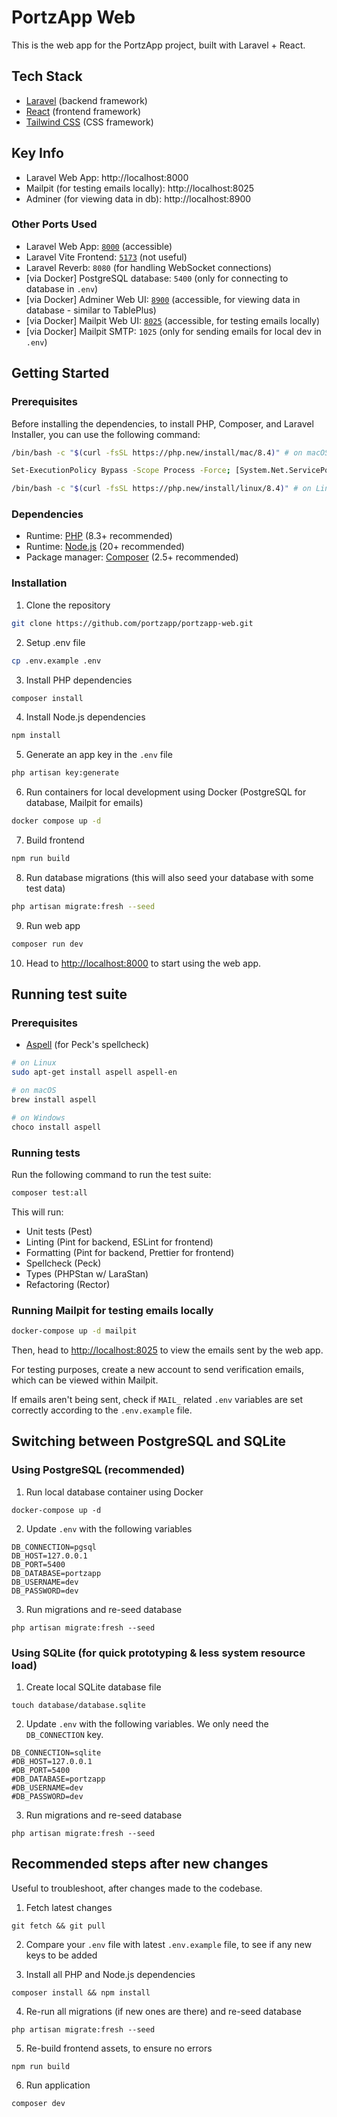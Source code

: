 # PortzApp Web

This is the web app for the PortzApp project, built with Laravel + React.

## Tech Stack

- [Laravel](https://laravel.com/) (backend framework)
- [React](https://react.dev/) (frontend framework)
- [Tailwind CSS](https://tailwindcss.com/) (CSS framework)

## Key Info

- Laravel Web App: http://localhost:8000
- Mailpit (for testing emails locally): http://localhost:8025
- Adminer (for viewing data in db): http://localhost:8900

### Other Ports Used

- Laravel Web App: [`8000`](http://localhost:8000) (accessible)
- Laravel Vite Frontend: [`5173`](http://localhost:5173) (not useful)
- Laravel Reverb: `8080` (for handling WebSocket connections)
- [via Docker] PostgreSQL database: `5400` (only for connecting to database in `.env`)
- [via Docker] Adminer Web UI: [`8900`](http://localhost:8900) (accessible, for viewing data in database - similar to
  TablePlus)
- [via Docker] Mailpit Web UI: [`8025`](http://localhost:8025) (accessible, for testing emails locally)
- [via Docker] Mailpit SMTP: `1025` (only for sending emails for local dev in `.env`)

## Getting Started

### Prerequisites

Before installing the dependencies, to install PHP, Composer, and Laravel Installer, you can use the following command:

```bash
/bin/bash -c "$(curl -fsSL https://php.new/install/mac/8.4)" # on macOS

Set-ExecutionPolicy Bypass -Scope Process -Force; [System.Net.ServicePointManager]::SecurityProtocol = [System.Net.ServicePointManager]::SecurityProtocol -bor 3072; iex ((New-Object System.Net.WebClient).DownloadString('https://php.new/install/windows/8.4')) # on Windows

/bin/bash -c "$(curl -fsSL https://php.new/install/linux/8.4)" # on Linux
```

### Dependencies

- Runtime: [PHP](https://www.php.net/downloads) (8.3+ recommended)
- Runtime: [Node.js](https://nodejs.org/en/download) (20+ recommended)
- Package manager: [Composer](https://getcomposer.org/download/) (2.5+ recommended)

### Installation

1. Clone the repository

```bash
git clone https://github.com/portzapp/portzapp-web.git
```

2. Setup .env file

```bash
cp .env.example .env
```

3. Install PHP dependencies

```bash
composer install
```

4. Install Node.js dependencies

```bash
npm install
```

5. Generate an app key in the `.env` file

```bash
php artisan key:generate
```

6. Run containers for local development using Docker (PostgreSQL for database, Mailpit for emails)

```bash
docker compose up -d
```

7. Build frontend

```bash
npm run build
```

8. Run database migrations (this will also seed your database with some test data)

```bash
php artisan migrate:fresh --seed
```

9. Run web app

```bash
composer run dev
```

10. Head to [http://localhost:8000](http://localhost:8000) to start using the web app.

## Running test suite

### Prerequisites

- [Aspell](https://aspell.net/) (for Peck's spellcheck)

```bash
# on Linux
sudo apt-get install aspell aspell-en

# on macOS
brew install aspell

# on Windows
choco install aspell
```

### Running tests

Run the following command to run the test suite:

```bash
composer test:all
```

This will run:

- Unit tests (Pest)
- Linting (Pint for backend, ESLint for frontend)
- Formatting (Pint for backend, Prettier for frontend)
- Spellcheck (Peck)
- Types (PHPStan w/ LaraStan)
- Refactoring (Rector)

### Running Mailpit for testing emails locally

```bash
docker-compose up -d mailpit
```

Then, head to [http://localhost:8025](http://localhost:8025) to view the emails sent by the web app.

For testing purposes, create a new account to send verification emails, which can be viewed within Mailpit.

If emails aren't being sent, check if `MAIL_` related `.env` variables are set correctly according to the `.env.example`
file.

## Switching between PostgreSQL and SQLite

### Using PostgreSQL (recommended)

1. Run local database container using Docker

```shell
docker-compose up -d
```

2. Update `.env` with the following variables

```shell
DB_CONNECTION=pgsql
DB_HOST=127.0.0.1
DB_PORT=5400
DB_DATABASE=portzapp
DB_USERNAME=dev
DB_PASSWORD=dev
```

3. Run migrations and re-seed database

```shell
php artisan migrate:fresh --seed
```

### Using SQLite (for quick prototyping & less system resource load)

1. Create local SQLite database file

```shell
touch database/database.sqlite
```

2. Update `.env` with the following variables. We only need the `DB_CONNECTION` key.

```shell
DB_CONNECTION=sqlite
#DB_HOST=127.0.0.1
#DB_PORT=5400
#DB_DATABASE=portzapp
#DB_USERNAME=dev
#DB_PASSWORD=dev
```

3. Run migrations and re-seed database

```shell
php artisan migrate:fresh --seed
```

## Recommended steps after new changes

Useful to troubleshoot, after changes made to the codebase.

1. Fetch latest changes

```shell
git fetch && git pull
```

2. Compare your `.env` file with latest `.env.example` file, to see if any new keys to be added

3. Install all PHP and Node.js dependencies

```shell
composer install && npm install
```

4. Re-run all migrations (if new ones are there) and re-seed database

```shell
php artisan migrate:fresh --seed
```

5. Re-build frontend assets, to ensure no errors

```shell
npm run build
```

6. Run application

```shell
composer dev
```
